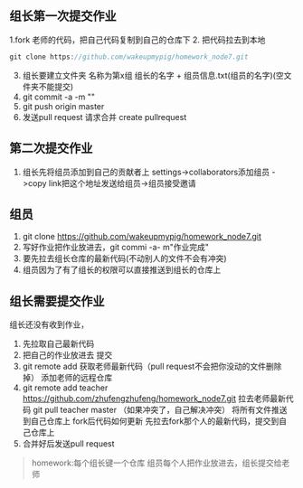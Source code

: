 ## 组长第一次提交作业
1.fork 老师的代码，把自己代码复制到自己的仓库下
2. 把代码拉去到本地
```javascript
git clone https://github.com/wakeupmypig/homework_node7.git
```
3. 组长要建立文件夹 名称为第x组 组长的名字 + 组员信息.txt(组员的名字)(空文件夹不能提交)
4. git commit -a -m ""
5. git push origin master
6. 发送pull request 请求合并 create pullrequest

## 第二次提交作业
1. 组长先将组员添加到自己的贡献者上
settings->collaborators添加组员 ->copy link把这个地址发送给组员->组员接受邀请
## 组员
1. git clone https://github.com/wakeupmypig/homework_node7.git
2. 写好作业把作业放进去，git commi -a- m"作业完成"
3. 要先拉去组长仓库的最新代码(不动别人的文件不会有冲突)
4. 组员因为了有了组长的权限可以直接推送到组长的仓库上

## 组长需要提交作业
组长还没有收到作业，
1. 先拉取自己最新代码
2. 把自己的作业放进去 提交
3. git remote add 获取老师最新代码（pull request不会把你没动的文件删除掉）
添加老师的远程仓库
4. git remote add teacher https://github.com/zhufengzhufeng/homework_node7.git
拉去老师最新代码
git pull teacher master
（如果冲突了，自己解决冲突）
将所有文件推送到自己仓库上
fork后代码如何更新 先拉去fork那个人的最新代码，提交到自己仓库上
5. 合并好后发送pull request

> homework:每个组长键一个仓库 组员每个人把作业放进去，组长提交给老师